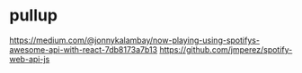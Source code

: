 # pullup

https://medium.com/@jonnykalambay/now-playing-using-spotifys-awesome-api-with-react-7db8173a7b13
https://github.com/jmperez/spotify-web-api-js
